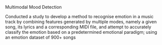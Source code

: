Multimodal Mood Detection


Conducted a study to develop a method to recognise emotion in a music track by combining features generated by multiple modes, namely a given song, its lyrics and a corresponding MIDI file, and attempt to accurately classify the emotion based on a predetermined emotional paradigm; using an emotion dataset of 900+ songs
